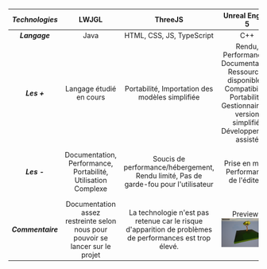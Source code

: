 | **_Technologies_** |                                    **LWJGL**                                   |                                                **ThreeJS**                                               |                                                                **Unreal Engine 5**                                                               |                                     **Unity**                                     |
|:------------------:|:------------------------------------------------------------------------------:|:--------------------------------------------------------------------------------------------------------:|:------------------------------------------------------------------------------------------------------------------------------------------------:|:---------------------------------------------------------------------------------:|
|    **_Langage_**   |                                      Java                                      |                                         HTML, CSS, JS, TypeScript                                        |                                                                        C++                                                                       |                                         C#                                        |
|     **_Les +_**    | Langage étudié en cours                                                        |                             Portabilité, Importation des modèles simplifiée                              | Rendu, Performances, Documentation, Ressources disponibles, Compatibilité, Portabilité, Gestionnaire de version simplifié, Développement assisté | Praticité, Performance (jeu, éditeur), Documentation, Compatibilité, Portabilité  |
|     **_Les -_**    |          Documentation, Performance, Portabilité, Utilisation Complexe         | Soucis de performance/hébergement, Rendu limité, Pas de garde-fou pour l'utilisateur                     | Prise en main, Performance de l'éditeur                                                                                                          | Nouveau langage, Prise en main, avenir incertain d'Unity (licence étudiante)      |
|  **_Commentaire_** | Documentation assez restreinte selon nous pour pouvoir se lancer sur le projet | La technologie n'est pas retenue car le risque d'apparition de problèmes de performances est trop élevé. | Preview : ![previewUE5](./UE5_PREVIEW.png)                                                                                                       | Preview : ![previewUNITY](./UNITY_PREVIEW.png)                                    |